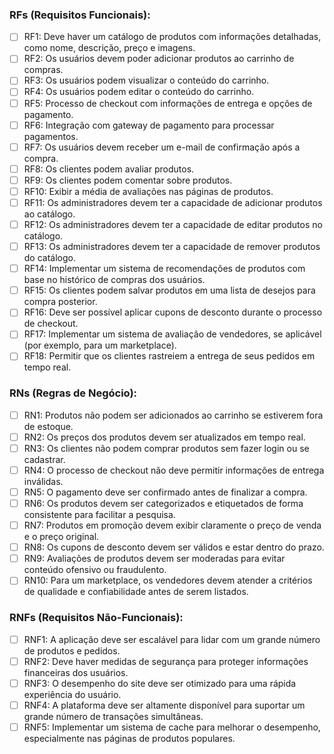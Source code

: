 ### RFs (Requisitos Funcionais):

- [ ] RF1: Deve haver um catálogo de produtos com informações detalhadas, como nome, descrição, preço e imagens.
- [ ] RF2: Os usuários devem poder adicionar produtos ao carrinho de compras.
- [ ] RF3: Os usuários podem visualizar o conteúdo do carrinho.
- [ ] RF4: Os usuários podem editar o conteúdo do carrinho.
- [ ] RF5: Processo de checkout com informações de entrega e opções de pagamento.
- [ ] RF6: Integração com gateway de pagamento para processar pagamentos.
- [ ] RF7: Os usuários devem receber um e-mail de confirmação após a compra.
- [ ] RF8: Os clientes podem avaliar produtos.
- [ ] RF9: Os clientes podem comentar sobre produtos.
- [ ] RF10: Exibir a média de avaliações nas páginas de produtos.
- [ ] RF11: Os administradores devem ter a capacidade de adicionar produtos ao catálogo.
- [ ] RF12: Os administradores devem ter a capacidade de editar produtos no catálogo.
- [ ] RF13: Os administradores devem ter a capacidade de remover produtos do catálogo.
- [ ] RF14: Implementar um sistema de recomendações de produtos com base no histórico de compras dos usuários.
- [ ] RF15: Os clientes podem salvar produtos em uma lista de desejos para compra posterior.
- [ ] RF16: Deve ser possível aplicar cupons de desconto durante o processo de checkout.
- [ ] RF17: Implementar um sistema de avaliação de vendedores, se aplicável (por exemplo, para um marketplace).
- [ ] RF18: Permitir que os clientes rastreiem a entrega de seus pedidos em tempo real.

### RNs (Regras de Negócio):

- [ ] RN1: Produtos não podem ser adicionados ao carrinho se estiverem fora de estoque.
- [ ] RN2: Os preços dos produtos devem ser atualizados em tempo real.
- [ ] RN3: Os clientes não podem comprar produtos sem fazer login ou se cadastrar.
- [ ] RN4: O processo de checkout não deve permitir informações de entrega inválidas.
- [ ] RN5: O pagamento deve ser confirmado antes de finalizar a compra.
- [ ] RN6: Os produtos devem ser categorizados e etiquetados de forma consistente para facilitar a pesquisa.
- [ ] RN7: Produtos em promoção devem exibir claramente o preço de venda e o preço original.
- [ ] RN8: Os cupons de desconto devem ser válidos e estar dentro do prazo.
- [ ] RN9: Avaliações de produtos devem ser moderadas para evitar conteúdo ofensivo ou fraudulento.
- [ ] RN10: Para um marketplace, os vendedores devem atender a critérios de qualidade e confiabilidade antes de serem listados.

### RNFs (Requisitos Não-Funcionais):

- [ ] RNF1: A aplicação deve ser escalável para lidar com um grande número de produtos e pedidos.
- [ ] RNF2: Deve haver medidas de segurança para proteger informações financeiras dos usuários.
- [ ] RNF3: O desempenho do site deve ser otimizado para uma rápida experiência do usuário.
- [ ] RNF4: A plataforma deve ser altamente disponível para suportar um grande número de transações simultâneas.
- [ ] RNF5: Implementar um sistema de cache para melhorar o desempenho, especialmente nas páginas de produtos populares.
